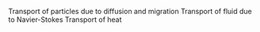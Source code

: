 Transport of particles due to diffusion and migration 
Transport of fluid due to Navier-Stokes 
Transport of heat
